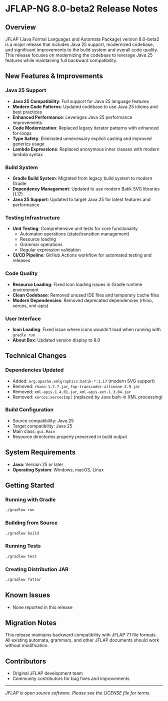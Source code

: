 # JFLAP-NG 8.0-beta2 Release Notes

## Overview
JFLAP (Java Formal Languages and Automata Package) version 8.0-beta2 is a major release that includes Java 25 support, modernized codebase, and significant improvements to the build system and overall code quality. This release focuses on modernizing the codebase to leverage Java 25 features while maintaining full backward compatibility.

## New Features & Improvements

### Java 25 Support
- **Java 25 Compatibility**: Full support for Java 25 language features
- **Modern Code Patterns**: Updated codebase to use Java 25 idioms and best practices
- **Enhanced Performance**: Leverages Java 25 performance improvements
- **Code Modernization**: Replaced legacy iterator patterns with enhanced for-loops
- **Type Safety**: Eliminated unnecessary explicit casting and improved generics usage
- **Lambda Expressions**: Replaced anonymous inner classes with modern lambda syntax

### Build System
- **Gradle Build System**: Migrated from legacy build system to modern Gradle
- **Dependency Management**: Updated to use modern Batik SVG libraries (1.17)
- **Java 25 Support**: Updated to target Java 25 for latest features and performance

### Testing Infrastructure
- **Unit Testing**: Comprehensive unit tests for core functionality
  - Automaton operations (state/transition management)
  - Resource loading
  - Grammar operations
  - Regular expression validation
- **CI/CD Pipeline**: GitHub Actions workflow for automated testing and releases

### Code Quality
- **Resource Loading**: Fixed icon loading issues in Gradle runtime environment
- **Clean Codebase**: Removed unused IDE files and temporary cache files
- **Modern Dependencies**: Removed deprecated dependencies (rhino, xerces, xml-apis)

### User Interface
- **Icon Loading**: Fixed issue where icons wouldn't load when running with `gradle run`
- **About Box**: Updated version display to 8.0

## Technical Changes

### Dependencies Updated
- Added: `org.apache.xmlgraphics:batik-*:1.17` (modern SVG support)
- Removed: `rhino-1.7.7.jar`, `fop-transcoder-allinone-2.9.jar`
- Removed: `xml-apis-1.4.01.jar`, `xml-apis-ext-1.3.04.jar`
- Removed: `xerces:xercesImpl` (replaced by Java built-in XML processing)

### Build Configuration
- Source compatibility: Java 25
- Target compatibility: Java 25
- Main class: `gui.Main`
- Resource directories properly preserved in build output

## System Requirements
- **Java**: Version 25 or later
- **Operating System**: Windows, macOS, Linux

## Getting Started

### Running with Gradle
```bash
./gradlew run
```

### Building from Source
```bash
./gradlew build
```

### Running Tests
```bash
./gradlew test
```

### Creating Distribution JAR
```bash
./gradlew fatJar
```

## Known Issues
- None reported in this release

## Migration Notes
This release maintains backward compatibility with JFLAP 7.1 file formats. All existing automata, grammars, and other JFLAP documents should work without modification.

## Contributors
- Original JFLAP development team
- Community contributors for bug fixes and improvements

---
*JFLAP is open source software. Please see the LICENSE file for terms.*

